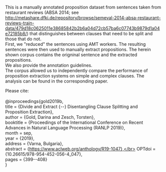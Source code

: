 This is a manually annotated proposition dataset from sentences taken from restaurant reviews (ABSA 2014; see http://metashare.dfki.de/repository/browse/semeval-2014-absa-restaurant-reviews-train-data/479d18c0625011e38685842b2b6a04d72cb57ba6c07743b9879d1a04e72185b8/)  that distinguishes between clauses that need to be split and those that do not. </br>
First, we "reduced" the sentences using AMT workers.
The resulting sentences were then used to manually extract propositions. 
The herein shown corpus contains the origninal sentence and the extracted propositions.</br>
We also provide the annotation guidelines.</br>
The corpus allowed us to independently compare the performance of proposition extraction systems on simple and complex clauses. The analysis can be found in the corresponding paper.</br>

Please cite: </br> </br>
@inproceedings{gold2019b,</br>
	title = {Divide and Extract {--} Disentangling Clause Splitting and Proposition Extraction},</br>
	author = {Gold, Darina  and Zesch, Torsten},</br>
	booktitle = {Proceedings of the International Conference on Recent Advances in Natural Language Processing (RANLP 2019)},</br>
	month = sep,</br>
	year = {2019},</br>
	address = {Varna, Bulgaria},</br>
	abstract = {https://www.aclweb.org/anthology/R19-1047},</br>
	OPTdoi = {10.26615/978-954-452-056-4_047},</br>
	pages = {399--408}</br>
}</br></br>
